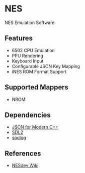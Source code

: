 # NES
NES Emulation Software

## Features
* 6502 CPU Emulation
* PPU Rendering
* Keyboard Input
* Configurable JSON Key Mapping
* iNES ROM Format Support

## Supported Mappers
* NROM

## Dependencies
* [JSON for Modern C++](https://json.nlohmann.me/)
* [SDL2](https://www.libsdl.org/)
* [spdlog](https://github.com/gabime/spdlog)

## References
* [NESdev Wiki](https://www.nesdev.org/wiki/Nesdev_Wiki)